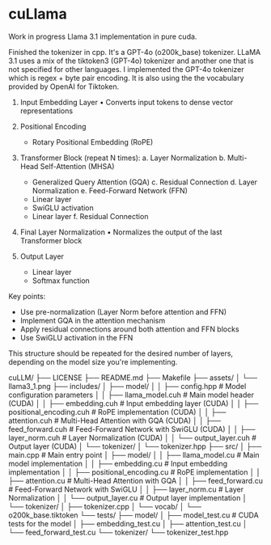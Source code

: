 # cuLlama

Work in progress Llama 3.1 implementation in pure cuda.

Finished the tokenizer in cpp. It's a GPT-4o (o200k_base) tokenizer. LLaMA 3.1 uses a mix of the tiktoken3 (GPT-4o) tokenizer and another one that is not specified for other languages. I implemented the GPT-4o tokenizer which is regex + byte pair encoding. It is also using the the vocabulary provided by OpenAI for Tiktoken.

1. Input Embedding Layer
   • Converts input tokens to dense vector representations

2. Positional Encoding
   - Rotary Positional Embedding (RoPE)

3. Transformer Block (repeat N times):
   a. Layer Normalization
   b. Multi-Head Self-Attention (MHSA)
      - Generalized Query Attention (GQA)
   c. Residual Connection
   d. Layer Normalization
   e. Feed-Forward Network (FFN)
      - Linear layer
      - SwiGLU activation
      - Linear layer
   f. Residual Connection

4. Final Layer Normalization
   • Normalizes the output of the last Transformer block

5. Output Layer
   - Linear layer
   - Softmax function

Key points:
- Use pre-normalization (Layer Norm before attention and FFN)
- Implement GQA in the attention mechanism
- Apply residual connections around both attention and FFN blocks
- Use SwiGLU activation in the FFN

This structure should be repeated for the desired number of layers, depending on the model size you're implementing.


cuLLM/
├── LICENSE
├── README.md
├── Makefile
├── assets/
│   └── llama3_1.png
├── includes/
│   ├── model/
│   │   ├── config.hpp           # Model configuration parameters
│   │   ├── llama_model.cuh      # Main model header (CUDA)
│   │   ├── embedding.cuh        # Input embedding layer (CUDA)
│   │   ├── positional_encoding.cuh  # RoPE implementation (CUDA)
│   │   ├── attention.cuh        # Multi-Head Attention with GQA (CUDA)
│   │   ├── feed_forward.cuh     # Feed-Forward Network with SwiGLU (CUDA)
│   │   ├── layer_norm.cuh       # Layer Normalization (CUDA)
│   │   └── output_layer.cuh     # Output layer (CUDA)
│   └── tokenizer/
│       └── tokenizer.hpp
├── src/
│   ├── main.cpp                 # Main entry point
│   ├── model/
│   │   ├── llama_model.cu       # Main model implementation
│   │   ├── embedding.cu         # Input embedding implementation
│   │   ├── positional_encoding.cu   # RoPE implementation
│   │   ├── attention.cu         # Multi-Head Attention with GQA
│   │   ├── feed_forward.cu      # Feed-Forward Network with SwiGLU
│   │   ├── layer_norm.cu        # Layer Normalization
│   │   └── output_layer.cu      # Output layer implementation
│   └── tokenizer/
│       ├── tokenizer.cpp
│       └── vocab/
│           └── o200k_base.tiktoken
└── tests/
    ├── model/
    │   ├── model_test.cu        # CUDA tests for the model
    │   ├── embedding_test.cu
    │   ├── attention_test.cu
    │   └── feed_forward_test.cu
    └── tokenizer/
        └── tokenizer_test.hpp
